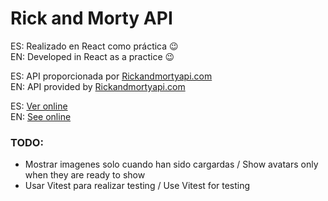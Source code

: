 # Rick and Morty API

ES: Realizado en React como práctica 😉  
EN: Developed in React as a practice 😉

ES: API proporcionada por [Rickandmortyapi.com](https://rickandmortyapi.com/)  
EN: API provided by [Rickandmortyapi.com](https://rickandmortyapi.com/)

ES: [Ver online](https://diegokaiser.github.io/prt-rickandmorty/)  
EN: [See online](https://diegokaiser.github.io/prt-rickandmorty/)

### TODO:

- Mostrar imagenes solo cuando han sido cargardas / Show avatars only when they are ready to show
- Usar Vitest para realizar testing / Use Vitest for testing
